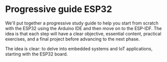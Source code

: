 # Progressive guide ESP32

We'll put together a progressive study guide to help you start from scratch with the ESP32 using the Arduino IDE and then move on to the ESP-IDF. The idea is that each step will have a clear objective, essential content, practical exercises, and a final project before advancing to the next phase.

The idea is clear: to delve into embedded systems and IoT applications, starting with the ESP32 board.




